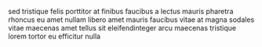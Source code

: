 sed tristique felis porttitor at finibus faucibus a lectus mauris pharetra
rhoncus eu amet nullam libero amet mauris faucibus vitae at magna sodales vitae
maecenas amet tellus sit eleifendinteger arcu maecenas tristique lorem tortor
eu efficitur nulla
